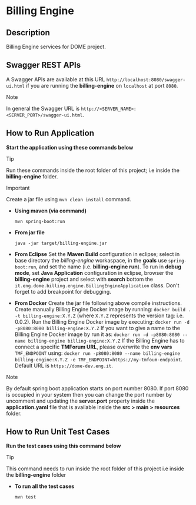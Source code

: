 # Billing Engine

## Description
Billing Engine services for DOME project.



## Swagger REST APIs
A Swagger APIs are available at this URL `http://localhost:8080/swagger-ui.html` if you are running the **billing-engine** on `localhost` at port `8080`.

> [!NOTE] 
> In general the Swagger URL is `http://<SERVER_NAME>:<SERVER_PORT>/swagger-ui.html`.



## How to Run Application
**Start the application using these commands below**

> [!TIP] 
> Run these commands inside the root folder of this project; i.e inside the **billing-engine** folder.


> [!IMPORTANT] 
> Create a jar file using `mvn clean install` command.


- **Using maven (via command)** 
  ```
  mvn spring-boot:run
  ```

- **From jar file**
  ```
  java -jar target/billing-engine.jar
  ```

- **From Eclipse**
Set the **Maven Build** configuration in eclipse; select in base directory the *billing-engine* workaspace, in the **goals** use `spring-boot:run`, and set the name (i.e. **billing-engine run**). 
To run in **debug mode**, set **Java Application** configuration in eclipse, browser the **billing-engine** project and select with **search** bottom the `it.eng.dome.billing.engine.BillingEngineApplication` class. 
Don't forget to add breakpoint for debugging.

 
- **From Docker**
Create the jar file following above compile instructions.
Create manually Billing Engine Docker image by running: `docker build . -t billing-engine:X.Y.Z` (where `X.Y.Z` represents the version tag: i.e. 0.0.2).
Run the Billing Engine Docker image by executing: `docker run -d -p8080:8080 billing-engine:X.Y.Z`
If you want to give a name to the Billing Engine Docker image by run it as: `docker run -d -p8080:8080 --name billing-engine billing-engine:X.Y.Z`
If the Billing Engine has to connect a specific **TMForum URL**, please overwrite the **env vars** `TMF_ENDPOINT` using: `docker run -p8080:8080 --name billing-engine billing-engine:X.Y.Z -e TMF_ENDPOINT=https://my-tmfoum-endpoint`. Default URL is `https://dome-dev.eng.it`. 

> [!NOTE]  
> By default spring boot application starts on port number 8080. If port 8080 is occupied in your system then you can change the port number by uncomment and updating the **server.port** property inside the **application.yaml** file that is available inside the **src > main > resources** folder.



## How to Run Unit Test Cases
**Run the test cases using this command below**

> [!TIP] 
> This command needs to run inside the root folder of this project i.e inside the **billing-engine** folder

- **To run all the test cases**
  ```
  mvn test
  ```

